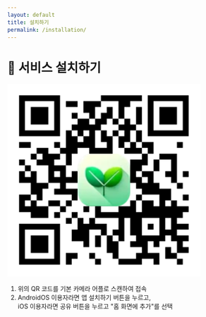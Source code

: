 ```yaml
---
layout: default
title: 설치하기
permalink: /installation/
---
```


# 📲 서비스 설치하기
![QR](src/QR.png)

1. 위의 QR 코드를 기본 카메라 어플로 스캔하여 접속  
2. AndroidOS 이용자라면 앱 설치하기 버튼을 누르고,  
   iOS 이용자라면 공유 버튼을 누르고 "홈 화면에 추가"를 선택
